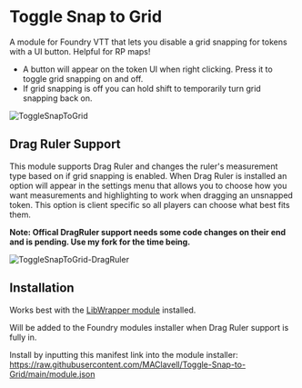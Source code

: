 # Toggle Snap to Grid
A module for Foundry VTT that lets you disable a grid snapping for tokens with a UI button. Helpful for RP maps!
* A button will appear on the token UI when right clicking. Press it to toggle grid snapping on and off.
* If grid snapping is off you can hold shift to temporarily turn grid snapping back on.

![ToggleSnapToGrid](https://user-images.githubusercontent.com/25129246/125176345-ad184d00-e1a0-11eb-8be4-d04e5fe329c0.gif)

## Drag Ruler Support
This module supports Drag Ruler and changes the ruler's measurement type based on if grid snapping is enabled. When Drag Ruler is installed an option will appear in the settings menu that allows you to choose how you want measurements and highlighting to work when dragging an unsnapped token. This option is client specific so all players can choose what best fits them.

**Note: Offical DragRuler support needs some code changes on their end and is pending. Use my fork for the time being.**

![ToggleSnapToGrid-DragRuler](https://user-images.githubusercontent.com/25129246/125176486-bc4bca80-e1a1-11eb-808d-fd4fb35016c6.gif)

## Installation
Works best with the [LibWrapper module](https://github.com/ruipin/fvtt-lib-wrapper) installed.

Will be added to the Foundry modules installer when Drag Ruler support is fully in.

Install by inputting this manifest link into the module installer: https://raw.githubusercontent.com/MAClavell/Toggle-Snap-to-Grid/main/module.json
